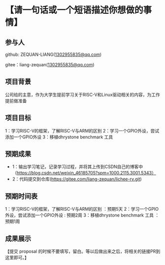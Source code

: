 # 【请一句话或一个短语描述你想做的事情】

## 参与人

github: ZEQUAN-LIANG(1302955835@qq.com)

gitee：liang-zequan(1302955835@qq.com)

## 项目背景

公司给的主意，作为大学生提前学习关于RISC-V和Linux驱动相关的内容，为工作提前做准备

## 项目目标

1：学习RISC-V的框架，了解RISC-V与ARM的区别
2：学习一个GPIO外设，尝试添加一个GPIO外设
3：移植dhrystone benchmark 工具

## 预期成果

* 1：输出学习笔记，记录学习过程，并将其上传到CSDN自己的博客中（https://blog.csdn.net/weixin_46185705?spm=1000.2115.3001.5343）
* 2：代码提交到仓库(https://gitee.com/liang-zequan/lichee-rv.git)

## 预期时间表

1：学习RISC-V的框架，了解RISC-V与ARM的区别  ：预期5天
2：学习一个GPIO外设，尝试添加一个GPIO外设   : 预期2周
3：移植dhrystone benchmark 工具           ：预期1周

## 成果展示

【提交 proposal 的时候不要填写，留白。等以后做出来之后，将相关的链接PR到这里即可。】
